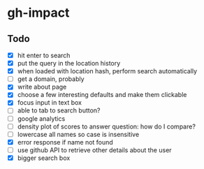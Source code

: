 # gh-impact

## Todo

- [x] hit enter to search
- [x] put the query in the location history
- [x] when loaded with location hash, perform search automatically
- [ ] get a domain, probably
- [x] write about page
- [x] choose a few interesting defaults and make them clickable
- [x] focus input in text box
- [ ] able to tab to search button?
- [ ] google analytics
- [ ] density plot of scores to answer question: how do I compare?
- [ ] lowercase all names so case is insensitive
- [x] error response if name not found
- [ ] use github API to retrieve other details about the user
- [x] bigger search box
